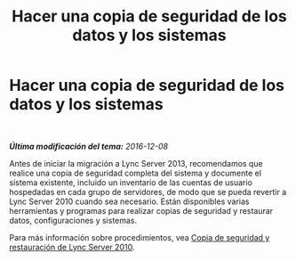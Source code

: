 ﻿---
title: Hacer una copia de seguridad de los datos y los sistemas
TOCTitle: Hacer una copia de seguridad de los datos y los sistemas
ms:assetid: d61fddc1-98d4-4577-a371-33f9e221288c
ms:mtpsurl: https://technet.microsoft.com/es-es/library/JJ205303(v=OCS.15)
ms:contentKeyID: 48276812
ms.date: 01/07/2017
mtps_version: v=OCS.15
ms.translationtype: HT
---

# Hacer una copia de seguridad de los datos y los sistemas

 

_**Última modificación del tema:** 2016-12-08_

Antes de iniciar la migración a Lync Server 2013, recomendamos que realice una copia de seguridad completa del sistema y documente el sistema existente, incluido un inventario de las cuentas de usuario hospedadas en cada grupo de servidores, de modo que se pueda revertir a Lync Server 2010 cuando sea necesario. Están disponibles varias herramientas y programas para realizar copias de seguridad y restaurar datos, configuraciones y sistemas.

Para más información sobre procedimientos, vea [Copia de seguridad y restauración de Lync Server 2010](http://go.microsoft.com/fwlink/p/?linkid=265417).


